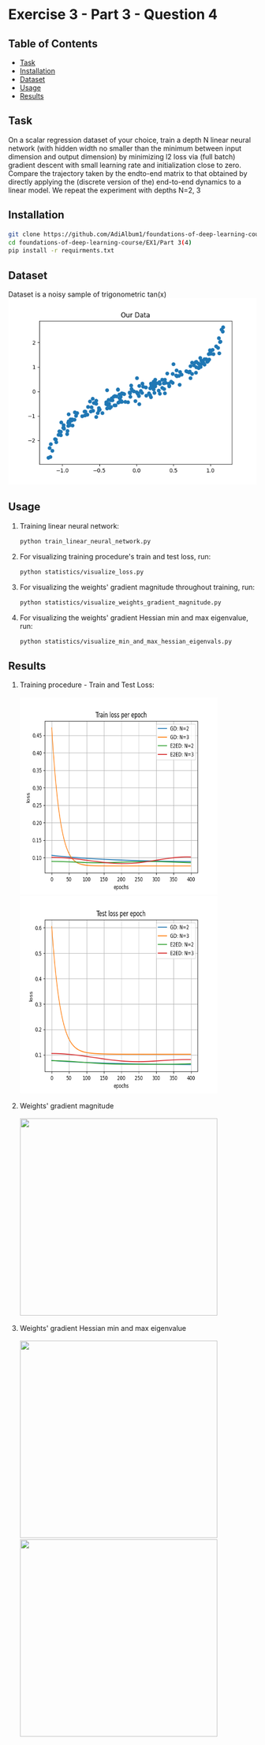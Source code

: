 # Exercise 3 - Part 3 - Question 4

## Table of Contents

- [Task](#task)
- [Installation](#installation)
- [Dataset](#dataset)
- [Usage](#usage)
- [Results](#results)

## Task

On a scalar regression dataset of your choice, train a depth
N linear neural network (with hidden width no smaller than the minimum between input
dimension and output dimension) by minimizing l2 loss via (full batch) gradient descent with
small learning rate and initialization close to zero. Compare the trajectory taken by the endto-end matrix to that obtained by directly applying the (discrete version of the) end-to-end
dynamics to a linear model.
We repeat the experiment with depths N=2, 3

## Installation
```sh
git clone https://github.com/AdiAlbum1/foundations-of-deep-learning-course/
cd foundations-of-deep-learning-course/EX1/Part 3(4)
pip install -r requirments.txt
```

## Dataset

Dataset is a noisy sample of trigonometric tan(x)
<br/>
<img src="dataset/dataset.png">
<br/>

## Usage
1. Training linear neural network:
    ```sh
    python train_linear_neural_network.py
    ```
2. For visualizing training procedure's train and test loss, run:
    ```sh
    python statistics/visualize_loss.py
    ```
3. For visualizing the weights' gradient magnitude throughout training, run:
    ```sh
    python statistics/visualize_weights_gradient_magnitude.py
    ```
4. For visualizing the weights' gradient Hessian min and max eigenvalue, run:
    ```sh
    python statistics/visualize_min_and_max_hessian_eigenvals.py
    ```

## Results
1. Training procedure - Train and Test Loss:<br/>
    <br/>
    <img src="statistics/results/train_loss.png" width="400" height="400">
    <img src="statistics/results/test_loss.png" width="400" height="400">
    <br/>

2. Weights' gradient magnitude<br/>
    <br/>
    <img src="statistics/results/weights_gradient_magnitude.png" width="400" height="400">
    <br/>

3. Weights' gradient Hessian min and max eigenvalue<br/>
    <br/>
    <img src="statistics/results/min_eigenvals.png" width="400" height="400">
    <img src="statistics/results/max_eigenvals.png" width="400" height="400">
    <br/>